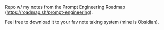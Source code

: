 Repo w/ my notes from the Prompt Engineering Roadmap (https://roadmap.sh/prompt-engineering).

Feel free to download it to your fav note taking system (mine is Obsidian).

